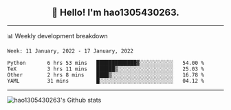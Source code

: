 <h2 align="center">👋 Hello! I'm hao1305430263.</h2>


---- 
📊 Weekly development breakdown

<!--START_SECTION:waka-->
```text
Week: 11 January, 2022 - 17 January, 2022

Python       6 hrs 53 mins   █████████████▓░░░░░░░░░░░   54.00 % 
TeX          3 hrs 11 mins   ██████▒░░░░░░░░░░░░░░░░░░   25.03 % 
Other        2 hrs 8 mins    ████▒░░░░░░░░░░░░░░░░░░░░   16.78 % 
YAML         31 mins         █░░░░░░░░░░░░░░░░░░░░░░░░   04.12 % 
```
<!--END_SECTION:waka-->
----
![hao1305430263's Github stats](https://github-readme-stats.vercel.app/api?username=hao1305430263&show_icons=true)


<!--
**hao1305430263/hao1305430263** is a ✨ _special_ ✨ repository because its `README.md` (this file) appears on your GitHub profile.

Here are some ideas to get you started:

- 🔭 I’m currently working on ...
- 🌱 I’m currently learning ...
- 👯 I’m looking to collaborate on ...
- 🤔 I’m looking for help with ...
- 💬 Ask me about ...
- 📫 How to reach me: ...
- 😄 Pronouns: ...
- ⚡ Fun fact: ...
-->
